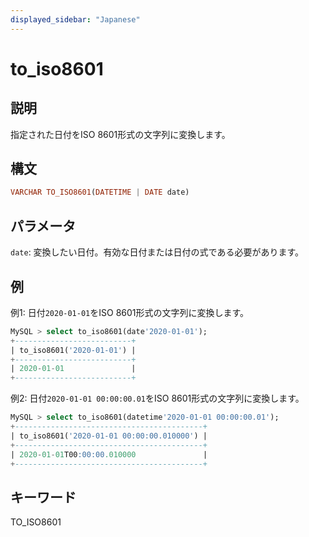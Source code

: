 ```yaml
---
displayed_sidebar: "Japanese"
---
```


# to_iso8601

## 説明

指定された日付をISO 8601形式の文字列に変換します。

## 構文

```Haskell
VARCHAR TO_ISO8601(DATETIME | DATE date)
```

## パラメータ

`date`: 変換したい日付。有効な日付または日付の式である必要があります。

## 例

例1: 日付`2020-01-01`をISO 8601形式の文字列に変換します。

```SQL
MySQL > select to_iso8601(date'2020-01-01');
+--------------------------+
| to_iso8601('2020-01-01') |
+--------------------------+
| 2020-01-01               |
+--------------------------+
```

例2: 日付`2020-01-01 00:00:00.01`をISO 8601形式の文字列に変換します。

```SQL
MySQL > select to_iso8601(datetime'2020-01-01 00:00:00.01');
+------------------------------------------+
| to_iso8601('2020-01-01 00:00:00.010000') |
+------------------------------------------+
| 2020-01-01T00:00:00.010000               |
+------------------------------------------+
```

## キーワード

TO_ISO8601